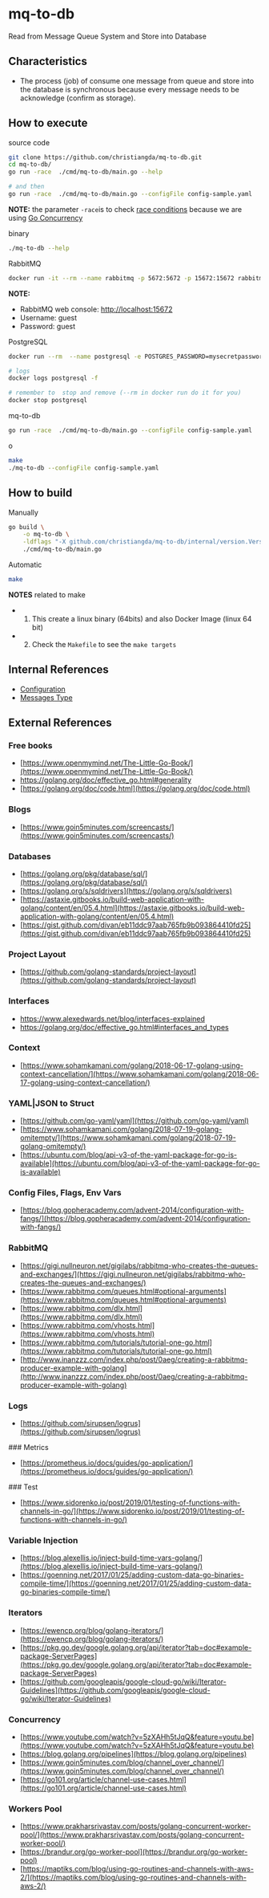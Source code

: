 # mq-to-db

Read from Message Queue System and Store into Database

## Characteristics

* The process (job) of consume one message from queue and store into the database is synchronous because every message needs to be acknowledge (confirm as storage).

## How to execute

source code

```bash
git clone https://github.com/christiangda/mq-to-db.git
cd mq-to-db/
go run -race  ./cmd/mq-to-db/main.go --help

# and then
go run -race  ./cmd/mq-to-db/main.go --configFile config-sample.yaml
```

__NOTE:__ the parameter `-race`is to check [race conditions](https://blog.golang.org/race-detector) because we are using [Go Concurrency](https://blog.golang.org/pipelines)

binary

```bash
./mq-to-db --help
```

RabbitMQ

```bash
docker run -it --rm --name rabbitmq -p 5672:5672 -p 15672:15672 rabbitmq:3-management
```

__NOTE:__  

* RabbitMQ web console: [http://localhost:15672](http://localhost:15672)
* Username: guest
* Password: guest

PostgreSQL

```bash
docker run --rm  --name postgresql -e POSTGRES_PASSWORD=mysecretpassword -p 5432:5432 -d postgres

# logs
docker logs postgresql -f

# remember to  stop and remove (--rm in docker run do it for you)
docker stop postgresql
```

mq-to-db

```bash
go run -race  ./cmd/mq-to-db/main.go --configFile config-sample.yaml
```

o

```bash
make
./mq-to-db --configFile config-sample.yaml
```

## How to build

Manually

```bash
go build \
    -o mq-to-db \
    -ldflags "-X github.com/christiangda/mq-to-db/internal/version.Version=$(git rev-parse --abbrev-ref HEAD) -X github.com/christiangda/mq-to-db/internal/version.Revision=$(git rev-parse HEAD) -X github.com/christiangda/mq-to-db/internal/version.Branch=$(git rev-parse --abbrev-ref HEAD) -X github.com/christiangda/mq-to-db/internal/version.BuildUser=\"$(git config --get user.name | tr -d '\040\011\012\015\n')\" -X github.com/christiangda/mq-to-db/internal/version.BuildDate=$(date +'%Y-%m-%dT%H:%M:%S')" \
    ./cmd/mq-to-db/main.go
```

Automatic

```bash
make
```

__NOTES__ related to make

* 1. This create a linux binary (64bits) and also Docker Image (linux 64 bit)
* 2. Check the `Makefile` to see the `make targets`

## Internal References

* [Configuration](docs/config.md)
* [Messages Type](docs/messages.md)

## External References

### Free books

* [https://www.openmymind.net/The-Little-Go-Book/](https://www.openmymind.net/The-Little-Go-Book/)
* https://golang.org/doc/effective_go.html#generality
* [https://golang.org/doc/code.html](https://golang.org/doc/code.html)

### Blogs

* [https://www.goin5minutes.com/screencasts/](https://www.goin5minutes.com/screencasts/)

### Databases

* [https://golang.org/pkg/database/sql/](https://golang.org/pkg/database/sql/)
* [https://golang.org/s/sqldrivers](https://golang.org/s/sqldrivers)
* [https://astaxie.gitbooks.io/build-web-application-with-golang/content/en/05.4.html](https://astaxie.gitbooks.io/build-web-application-with-golang/content/en/05.4.html)
* [https://gist.github.com/divan/eb11ddc97aab765fb9b093864410fd25](https://gist.github.com/divan/eb11ddc97aab765fb9b093864410fd25)

### Project Layout

* [https://github.com/golang-standards/project-layout](https://github.com/golang-standards/project-layout)

### Interfaces

* https://www.alexedwards.net/blog/interfaces-explained
* https://golang.org/doc/effective_go.html#interfaces_and_types

### Context

* [https://www.sohamkamani.com/golang/2018-06-17-golang-using-context-cancellation/](https://www.sohamkamani.com/golang/2018-06-17-golang-using-context-cancellation/)

### YAML|JSON to Struct

* [https://github.com/go-yaml/yaml](https://github.com/go-yaml/yaml)
* [https://www.sohamkamani.com/golang/2018-07-19-golang-omitempty/](https://www.sohamkamani.com/golang/2018-07-19-golang-omitempty/)
* [https://ubuntu.com/blog/api-v3-of-the-yaml-package-for-go-is-available](https://ubuntu.com/blog/api-v3-of-the-yaml-package-for-go-is-available)

### Config Files, Flags, Env Vars

* [https://blog.gopheracademy.com/advent-2014/configuration-with-fangs/](https://blog.gopheracademy.com/advent-2014/configuration-with-fangs/)

### RabbitMQ

* [https://gigi.nullneuron.net/gigilabs/rabbitmq-who-creates-the-queues-and-exchanges/](https://gigi.nullneuron.net/gigilabs/rabbitmq-who-creates-the-queues-and-exchanges/)
* [https://www.rabbitmq.com/queues.html#optional-arguments](https://www.rabbitmq.com/queues.html#optional-arguments)
* [https://www.rabbitmq.com/dlx.html](https://www.rabbitmq.com/dlx.html)
* [https://www.rabbitmq.com/vhosts.html](https://www.rabbitmq.com/vhosts.html)
* [https://www.rabbitmq.com/tutorials/tutorial-one-go.html](https://www.rabbitmq.com/tutorials/tutorial-one-go.html)
* [http://www.inanzzz.com/index.php/post/0aeg/creating-a-rabbitmq-producer-example-with-golang](http://www.inanzzz.com/index.php/post/0aeg/creating-a-rabbitmq-producer-example-with-golang)

### Logs

* [https://github.com/sirupsen/logrus](https://github.com/sirupsen/logrus)

### Metrics

* [https://prometheus.io/docs/guides/go-application/](https://prometheus.io/docs/guides/go-application/)

### Test

* [https://www.sidorenko.io/post/2019/01/testing-of-functions-with-channels-in-go/](https://www.sidorenko.io/post/2019/01/testing-of-functions-with-channels-in-go/)

### Variable Injection

* [https://blog.alexellis.io/inject-build-time-vars-golang/](https://blog.alexellis.io/inject-build-time-vars-golang/)
* [https://goenning.net/2017/01/25/adding-custom-data-go-binaries-compile-time/](https://goenning.net/2017/01/25/adding-custom-data-go-binaries-compile-time/)

### Iterators

* [https://ewencp.org/blog/golang-iterators/](https://ewencp.org/blog/golang-iterators/)
* [https://pkg.go.dev/google.golang.org/api/iterator?tab=doc#example-package-ServerPages](https://pkg.go.dev/google.golang.org/api/iterator?tab=doc#example-package-ServerPages)
* [https://github.com/googleapis/google-cloud-go/wiki/Iterator-Guidelines](https://github.com/googleapis/google-cloud-go/wiki/Iterator-Guidelines)

### Concurrency

* [https://www.youtube.com/watch?v=5zXAHh5tJqQ&feature=youtu.be](https://www.youtube.com/watch?v=5zXAHh5tJqQ&feature=youtu.be)
* [https://blog.golang.org/pipelines](https://blog.golang.org/pipelines)
* [https://www.goin5minutes.com/blog/channel_over_channel/](https://www.goin5minutes.com/blog/channel_over_channel/)
* [https://go101.org/article/channel-use-cases.html](https://go101.org/article/channel-use-cases.html)

### Workers Pool

* [https://www.prakharsrivastav.com/posts/golang-concurrent-worker-pool/](https://www.prakharsrivastav.com/posts/golang-concurrent-worker-pool/)
* [https://brandur.org/go-worker-pool](https://brandur.org/go-worker-pool)
* [https://maptiks.com/blog/using-go-routines-and-channels-with-aws-2/](https://maptiks.com/blog/using-go-routines-and-channels-with-aws-2/)